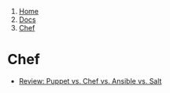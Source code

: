 <!-- -
Title: Chef
Description: Chef Orchestration and Configuration Management
First Published: 2013-11-27
Last Updated: 2013-11-27
- -->

<ol class="breadcrumb" itemprop="breadcrumb">
        <li><a href="/">Home</a></li>
        <li><a href="/docs/">Docs</a></li>
        <li><a href="/docs/chef.html">Chef</a></li>
</ol>

Chef
====

*   [Review: Puppet vs. Chef vs. Ansible vs. Salt](http://www.infoworld.com/d/data-center/review-puppet-vs-chef-vs-ansible-vs-salt-231308)
